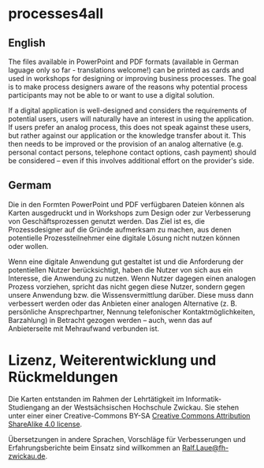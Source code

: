 # processes4all

## English
The files available in PowerPoint and PDF formats (available in German laguage only so far - translations welcome!) can be printed as cards and used in workshops for designing or improving business processes. The goal is to make process designers aware of the reasons why potential process participants may not be able to or want to use a digital solution.

If a digital application is well-designed and considers the requirements of potential users, users will naturally have an interest in using the application.
If users prefer an analog process, this does not speak against these users, but rather against our application or the knowledge transfer about it. This then needs to be improved or the provision of an analog alternative (e.g. personal contact persons, telephone contact options, cash payment) should be considered – even if this involves additional effort on the provider's side.

## Germam
Die in den Formten PowerPoint und PDF verfügbaren Dateien können als Karten ausgedruckt und in Workshops zum Design oder zur Verbesserung von Geschäftsprozessen genutzt werden. Das Ziel ist es, die Prozessdesigner auf die Gründe aufmerksam zu machen, aus denen potentielle Prozessteilnehmer eine digitale Lösung nicht nutzen können oder wollen.

Wenn eine digitale Anwendung gut gestaltet ist und die Anforderung der potentiellen Nutzer berücksichtigt, haben die Nutzer von sich aus ein Interesse, die Anwendung zu nutzen.
Wenn Nutzer dagegen einen analogen Prozess vorziehen, spricht das nicht gegen diese Nutzer, sondern gegen unsere Anwendung bzw. die Wissensvermittlung darüber. Diese muss dann verbessert werden oder das Anbieten einer analogen Alternative (z. B. persönliche Ansprechpartner, Nennung telefonischer Kontaktmöglichkeiten, Barzahlung) in Betracht gezogen werden – auch, wenn das auf Anbieterseite mit Mehraufwand verbunden ist.

# Lizenz, Weiterentwicklung und Rückmeldungen
Die Karten entstanden im Rahmen der Lehrtätigkeit im Informatik-Studiengang an der Westsächsischen Hochschule Zwickau. Sie stehen unter einer einer Creative-Commons BY-SA [Creative Commons Attribution ShareAlike 4.0 license](LICENSE).

Übersetzungen in andere Sprachen, Vorschläge für Verbesserungen und Erfahrungsberichte beim Einsatz sind willkommen an <Ralf.Laue@fh-zwickau.de>.
